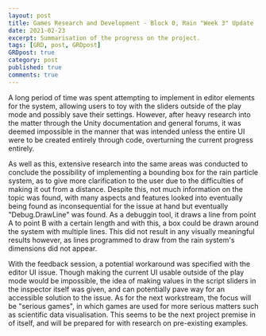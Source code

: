 ```yaml
---
layout: post
title: Games Research and Development - Block 0, Rain "Week 3" Update
date: 2021-02-23
excerpt: Summarisation of the progress on the project.
tags: [GRD, post, GRDpost]
GRDpost: true
category: post
published: true
comments: true
---
```

A long period of time was spent attempting to implement in editor elements for the system, allowing users to toy with the sliders outside of the play mode and possibly save their settings. However, after heavy research into the matter through the Unity documentation and general forums, it was deemed impossible in the manner that was intended unless the entire UI were to be created entirely through code, overturning the current progress entirely. 

As well as this, extensive research into the same areas was conducted to conclude the possibility of implementing a bounding box for the rain particle system, as to give more clarification to the user due to the difficulties of making it out from a distance. Despite this, not much information on the topic was found, with many aspects and features looked into eventually being found as inconsequential for the issue at hand but eventually "Debug.DrawLine" was found. As a debuggin tool, it draws a line from point A to point B with a certain length and with this, a box could be drawn around the system with multiple lines. This did not result in any visually meaningful results however, as lines programmed to draw from the rain system's dimensions did not appear.

With the feedback session, a potential workaround was specified with the editor UI issue. Though making the current UI usable outside of the play mode would be impossible, the idea of making values in the script sliders in the inspector itself was given, and can potentially pave way for an accessible solution to the issue. As for the next workstream, the focus will be "serious games", in which games are used for more serious matters such as scientific data visualisation. This seems to be the next project premise in of itself, and will be prepared for with research on pre-existing examples.
